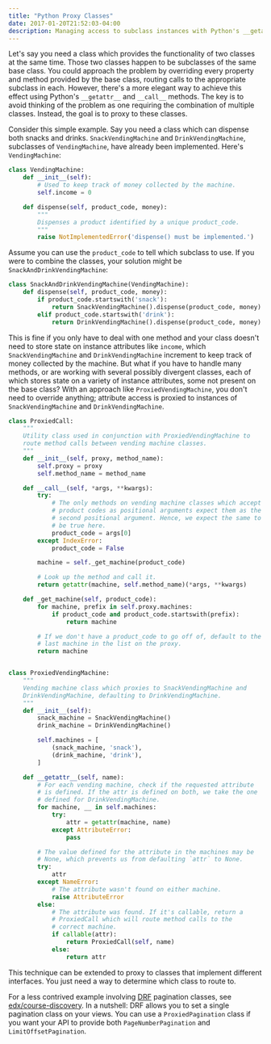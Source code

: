```yaml
---
title: "Python Proxy Classes"
date: 2017-01-20T21:52:03-04:00
description: Managing access to subclass instances with Python's __getattr__ and __call__ methods.
---
```


Let's say you need a class which provides the functionality of two classes at the same time. Those two classes happen to be subclasses of the same base class. You could approach the problem by overriding every property and method provided by the base class, routing calls to the appropriate subclass in each. However, there's a more elegant way to achieve this effect using Python's `__getattr__` and `__call__` methods. The key is to avoid thinking of the problem as one requiring the combination of multiple classes. Instead, the goal is to proxy to these classes.

Consider this simple example. Say you need a class which can dispense both snacks and drinks. `SnackVendingMachine` and `DrinkVendingMachine`, subclasses of `VendingMachine`, have already been implemented. Here's `VendingMachine`:

```python
class VendingMachine:
    def __init__(self):
        # Used to keep track of money collected by the machine.
        self.income = 0

    def dispense(self, product_code, money):
        """
        Dispenses a product identified by a unique product_code.
        """
        raise NotImplementedError('dispense() must be implemented.')
```

Assume you can use the `product_code` to tell which subclass to use. If you were to combine the classes, your solution might be `SnackAndDrinkVendingMachine`:

```python
class SnackAndDrinkVendingMachine(VendingMachine):
    def dispense(self, product_code, money):
        if product_code.startswith('snack'):
            return SnackVendingMachine().dispense(product_code, money)
        elif product_code.startswith('drink'):
            return DrinkVendingMachine().dispense(product_code, money)
```

This is fine if you only have to deal with one method and your class doesn't need to store state on instance attributes like `income`, which `SnackVendingMachine` and `DrinkVendingMachine` increment to keep track of money collected by the machine. But what if you have to handle many methods, or are working with several possibly divergent classes, each of which stores state on a variety of instance attributes, some not present on the base class? With an approach like `ProxiedVendingMachine`, you don't need to override anything; attribute access is proxied to instances of `SnackVendingMachine` and `DrinkVendingMachine`.

```python
class ProxiedCall:
    """
    Utility class used in conjunction with ProxiedVendingMachine to
    route method calls between vending machine classes.
    """
    def __init__(self, proxy, method_name):
        self.proxy = proxy
        self.method_name = method_name

    def __call__(self, *args, **kwargs):
        try:
            # The only methods on vending machine classes which accept
            # product codes as positional arguments expect them as the
            # second positional argument. Hence, we expect the same to
            # be true here.
            product_code = args[0]
        except IndexError:
            product_code = False

        machine = self._get_machine(product_code)

        # Look up the method and call it.
        return getattr(machine, self.method_name)(*args, **kwargs)

    def _get_machine(self, product_code):
        for machine, prefix in self.proxy.machines:
            if product_code and product_code.startswith(prefix):
                return machine

        # If we don't have a product_code to go off of, default to the
        # last machine in the list on the proxy.
        return machine


class ProxiedVendingMachine:
    """
    Vending machine class which proxies to SnackVendingMachine and
    DrinkVendingMachine, defaulting to DrinkVendingMachine.
    """
    def __init__(self):
        snack_machine = SnackVendingMachine()
        drink_machine = DrinkVendingMachine()

        self.machines = [
            (snack_machine, 'snack'),
            (drink_machine, 'drink'),
        ]

    def __getattr__(self, name):
        # For each vending machine, check if the requested attribute
        # is defined. If the attr is defined on both, we take the one
        # defined for DrinkVendingMachine.
        for machine, __ in self.machines:
            try:
                attr = getattr(machine, name)
            except AttributeError:
                pass

        # The value defined for the attribute in the machines may be
        # None, which prevents us from defaulting `attr` to None.
        try:
            attr
        except NameError:
            # The attribute wasn't found on either machine.
            raise AttributeError
        else:
            # The attribute was found. If it's callable, return a
            # ProxiedCall which will route method calls to the
            # correct machine.
            if callable(attr):
                return ProxiedCall(self, name)
            else:
                return attr
```

This technique can be extended to proxy to classes that implement different interfaces. You just need a way to determine which class to route to.

For a less contrived example involving [DRF](https://github.com/tomchristie/django-rest-framework) pagination classes, see [edx/course-discovery](https://github.com/edx/course-discovery/blob/867c39b675b660ac2ee9b5ec4443889d70ffd968/course_discovery/apps/api/pagination.py). In a nutshell: DRF allows you to set a single pagination class on your views. You can use a `ProxiedPagination` class if you want your API to provide both `PageNumberPagination` and `LimitOffsetPagination`.
